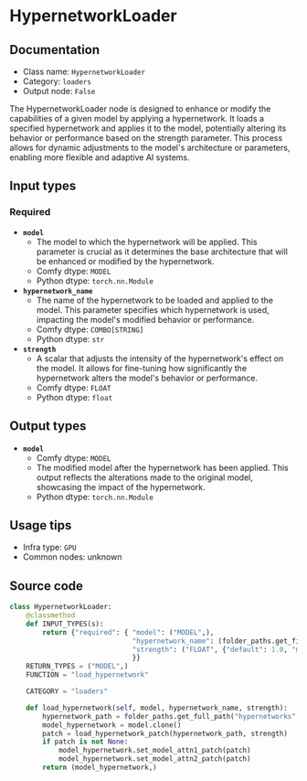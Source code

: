 # HypernetworkLoader
## Documentation
- Class name: `HypernetworkLoader`
- Category: `loaders`
- Output node: `False`

The HypernetworkLoader node is designed to enhance or modify the capabilities of a given model by applying a hypernetwork. It loads a specified hypernetwork and applies it to the model, potentially altering its behavior or performance based on the strength parameter. This process allows for dynamic adjustments to the model's architecture or parameters, enabling more flexible and adaptive AI systems.
## Input types
### Required
- **`model`**
    - The model to which the hypernetwork will be applied. This parameter is crucial as it determines the base architecture that will be enhanced or modified by the hypernetwork.
    - Comfy dtype: `MODEL`
    - Python dtype: `torch.nn.Module`
- **`hypernetwork_name`**
    - The name of the hypernetwork to be loaded and applied to the model. This parameter specifies which hypernetwork is used, impacting the model's modified behavior or performance.
    - Comfy dtype: `COMBO[STRING]`
    - Python dtype: `str`
- **`strength`**
    - A scalar that adjusts the intensity of the hypernetwork's effect on the model. It allows for fine-tuning how significantly the hypernetwork alters the model's behavior or performance.
    - Comfy dtype: `FLOAT`
    - Python dtype: `float`
## Output types
- **`model`**
    - Comfy dtype: `MODEL`
    - The modified model after the hypernetwork has been applied. This output reflects the alterations made to the original model, showcasing the impact of the hypernetwork.
    - Python dtype: `torch.nn.Module`
## Usage tips
- Infra type: `GPU`
- Common nodes: unknown


## Source code
```python
class HypernetworkLoader:
    @classmethod
    def INPUT_TYPES(s):
        return {"required": { "model": ("MODEL",),
                              "hypernetwork_name": (folder_paths.get_filename_list("hypernetworks"), ),
                              "strength": ("FLOAT", {"default": 1.0, "min": -10.0, "max": 10.0, "step": 0.01}),
                              }}
    RETURN_TYPES = ("MODEL",)
    FUNCTION = "load_hypernetwork"

    CATEGORY = "loaders"

    def load_hypernetwork(self, model, hypernetwork_name, strength):
        hypernetwork_path = folder_paths.get_full_path("hypernetworks", hypernetwork_name)
        model_hypernetwork = model.clone()
        patch = load_hypernetwork_patch(hypernetwork_path, strength)
        if patch is not None:
            model_hypernetwork.set_model_attn1_patch(patch)
            model_hypernetwork.set_model_attn2_patch(patch)
        return (model_hypernetwork,)

```
